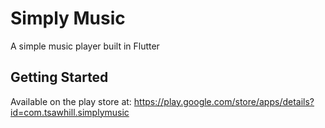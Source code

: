 # Simply Music

A simple music player built in Flutter

## Getting Started

Available on the play store at: https://play.google.com/store/apps/details?id=com.tsawhill.simplymusic

